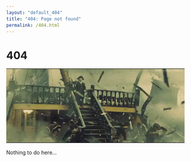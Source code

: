 ```yaml
---
layout: "default_404"
title: "404: Page not found"
permalink: /404.html
---
```


<div class="content404">
  <h1>404</h1>
  <img src="/assets/images/404.gif">
  <p class="lead">Nothing to do here...</p>
</div>
